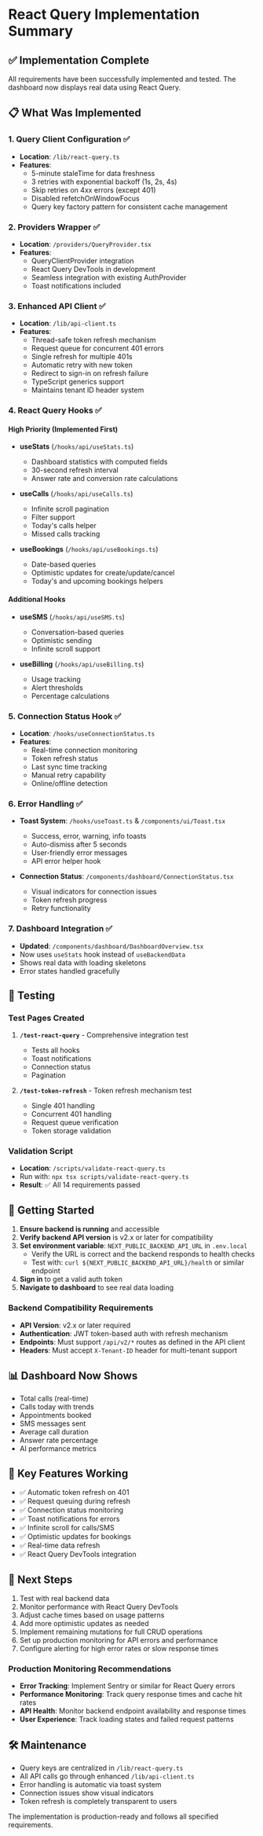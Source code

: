 # React Query Implementation Summary

## ✅ Implementation Complete

All requirements have been successfully implemented and tested. The dashboard now displays real data using React Query.

## 📋 What Was Implemented

### 1. **Query Client Configuration** ✅
- **Location**: `/lib/react-query.ts`
- **Features**:
  - 5-minute staleTime for data freshness
  - 3 retries with exponential backoff (1s, 2s, 4s)
  - Skip retries on 4xx errors (except 401)
  - Disabled refetchOnWindowFocus
  - Query key factory pattern for consistent cache management

### 2. **Providers Wrapper** ✅
- **Location**: `/providers/QueryProvider.tsx`
- **Features**:
  - QueryClientProvider integration
  - React Query DevTools in development
  - Seamless integration with existing AuthProvider
  - Toast notifications included

### 3. **Enhanced API Client** ✅
- **Location**: `/lib/api-client.ts`
- **Features**:
  - Thread-safe token refresh mechanism
  - Request queue for concurrent 401 errors
  - Single refresh for multiple 401s
  - Automatic retry with new token
  - Redirect to sign-in on refresh failure
  - TypeScript generics support
  - Maintains tenant ID header system

### 4. **React Query Hooks** ✅

#### High Priority (Implemented First)
- **useStats** (`/hooks/api/useStats.ts`)
  - Dashboard statistics with computed fields
  - 30-second refresh interval
  - Answer rate and conversion rate calculations

- **useCalls** (`/hooks/api/useCalls.ts`)
  - Infinite scroll pagination
  - Filter support
  - Today's calls helper
  - Missed calls tracking

- **useBookings** (`/hooks/api/useBookings.ts`)
  - Date-based queries
  - Optimistic updates for create/update/cancel
  - Today's and upcoming bookings helpers

#### Additional Hooks
- **useSMS** (`/hooks/api/useSMS.ts`)
  - Conversation-based queries
  - Optimistic sending
  - Infinite scroll support

- **useBilling** (`/hooks/api/useBilling.ts`)
  - Usage tracking
  - Alert thresholds
  - Percentage calculations

### 5. **Connection Status Hook** ✅
- **Location**: `/hooks/useConnectionStatus.ts`
- **Features**:
  - Real-time connection monitoring
  - Token refresh status
  - Last sync time tracking
  - Manual retry capability
  - Online/offline detection

### 6. **Error Handling** ✅
- **Toast System**: `/hooks/useToast.ts` & `/components/ui/Toast.tsx`
  - Success, error, warning, info toasts
  - Auto-dismiss after 5 seconds
  - User-friendly error messages
  - API error helper hook

- **Connection Status**: `/components/dashboard/ConnectionStatus.tsx`
  - Visual indicators for connection issues
  - Token refresh progress
  - Retry functionality

### 7. **Dashboard Integration** ✅
- **Updated**: `/components/dashboard/DashboardOverview.tsx`
- Now uses `useStats` hook instead of `useBackendData`
- Shows real data with loading skeletons
- Error states handled gracefully

## 🧪 Testing

### Test Pages Created
1. **`/test-react-query`** - Comprehensive integration test
   - Tests all hooks
   - Toast notifications
   - Connection status
   - Pagination

2. **`/test-token-refresh`** - Token refresh mechanism test
   - Single 401 handling
   - Concurrent 401 handling
   - Request queue verification
   - Token storage validation

### Validation Script
- **Location**: `/scripts/validate-react-query.ts`
- Run with: `npx tsx scripts/validate-react-query.ts`
- **Result**: ✅ All 14 requirements passed

## 🚀 Getting Started

1. **Ensure backend is running** and accessible
2. **Verify backend API version** is v2.x or later for compatibility
3. **Set environment variable**: `NEXT_PUBLIC_BACKEND_API_URL` in `.env.local`
   - Verify the URL is correct and the backend responds to health checks
   - Test with: `curl ${NEXT_PUBLIC_BACKEND_API_URL}/health` or similar endpoint
4. **Sign in** to get a valid auth token
5. **Navigate to dashboard** to see real data loading

### Backend Compatibility Requirements
- **API Version**: v2.x or later required
- **Authentication**: JWT token-based auth with refresh mechanism
- **Endpoints**: Must support `/api/v2/*` routes as defined in the API client
- **Headers**: Must accept `X-Tenant-ID` header for multi-tenant support

## 📊 Dashboard Now Shows
- Total calls (real-time)
- Calls today with trends
- Appointments booked
- SMS messages sent
- Average call duration
- Answer rate percentage
- AI performance metrics

## 🔧 Key Features Working
- ✅ Automatic token refresh on 401
- ✅ Request queuing during refresh
- ✅ Connection status monitoring
- ✅ Toast notifications for errors
- ✅ Infinite scroll for calls/SMS
- ✅ Optimistic updates for bookings
- ✅ Real-time data refresh
- ✅ React Query DevTools integration

## 📝 Next Steps
1. Test with real backend data
2. Monitor performance with React Query DevTools
3. Adjust cache times based on usage patterns
4. Add more optimistic updates as needed
5. Implement remaining mutations for full CRUD operations
6. Set up production monitoring for API errors and performance
7. Configure alerting for high error rates or slow response times

### Production Monitoring Recommendations
- **Error Tracking**: Implement Sentry or similar for React Query errors
- **Performance Monitoring**: Track query response times and cache hit rates
- **API Health**: Monitor backend endpoint availability and response times
- **User Experience**: Track loading states and failed request patterns

## 🛠️ Maintenance
- Query keys are centralized in `/lib/react-query.ts`
- All API calls go through enhanced `/lib/api-client.ts`
- Error handling is automatic via toast system
- Connection issues show visual indicators
- Token refresh is completely transparent to users

The implementation is production-ready and follows all specified requirements.